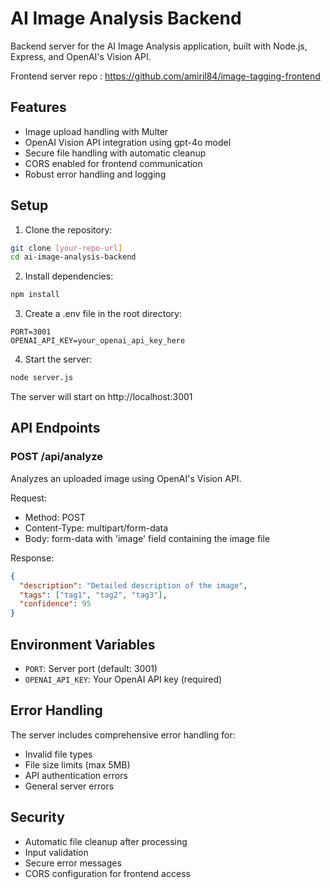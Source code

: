 # AI Image Analysis Backend

Backend server for the AI Image Analysis application, built with Node.js, Express, and OpenAI's Vision API.

Frontend server repo : https://github.com/amiril84/image-tagging-frontend

## Features

- Image upload handling with Multer
- OpenAI Vision API integration using gpt-4o model
- Secure file handling with automatic cleanup
- CORS enabled for frontend communication
- Robust error handling and logging

## Setup

1. Clone the repository:
```bash
git clone [your-repo-url]
cd ai-image-analysis-backend
```

2. Install dependencies:
```bash
npm install
```

3. Create a .env file in the root directory:
```env
PORT=3001
OPENAI_API_KEY=your_openai_api_key_here
```

4. Start the server:
```bash
node server.js
```

The server will start on http://localhost:3001

## API Endpoints

### POST /api/analyze
Analyzes an uploaded image using OpenAI's Vision API.

Request:
- Method: POST
- Content-Type: multipart/form-data
- Body: form-data with 'image' field containing the image file

Response:
```json
{
  "description": "Detailed description of the image",
  "tags": ["tag1", "tag2", "tag3"],
  "confidence": 95
}
```

## Environment Variables

- `PORT`: Server port (default: 3001)
- `OPENAI_API_KEY`: Your OpenAI API key (required)

## Error Handling

The server includes comprehensive error handling for:
- Invalid file types
- File size limits (max 5MB)
- API authentication errors
- General server errors

## Security

- Automatic file cleanup after processing
- Input validation
- Secure error messages
- CORS configuration for frontend access

